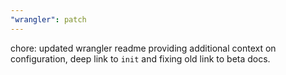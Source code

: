 ```yaml
---
"wrangler": patch
---
```


chore: updated wrangler readme providing additional context on configuration, deep link to `init` and fixing old link to beta docs.
